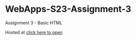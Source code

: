 # WebApps-S23-Assignment-3
Assignment 3 - Basic HTML


Hosted at <a href="https://44-563-web-apps-s23.github.io/44563-webapps-assignment-3-SaiBalaji2001/"> click here to open </a>
